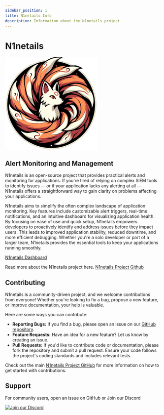 ```yaml
---
sidebar_position: 1
title: N1netails Info
description: Information about the N1netails project.
---
```


# N1netails

<div className="centered-image">
  <img src="/img/n1netails_icon_transparent.png" alt="N1netails" width="300" />
</div>

## Alert Monitoring and Management
N1netails is an open-source project that provides practical alerts and monitoring for applications. If you're tired of relying on complex SIEM tools 
to identify issues — or if your application lacks any alerting at all — N1netails offers a straightforward way to gain 
clarity on problems affecting your applications.

N1netails aims to simplify the often complex landscape of application monitoring. Key features include customizable alert triggers, real-time notifications, and an intuitive dashboard for visualizing application health. By focusing on ease of use and quick setup, N1netails empowers developers to proactively identify and address issues before they impact users. This leads to improved application stability, reduced downtime, and more efficient debugging. Whether you're a solo developer or part of a larger team, N1netails provides the essential tools to keep your applications running smoothly.

[N1netails Dashboard](https://app.n1netails.com)

Read more about the N1netails project here. [N1netails Project Github](https://github.com/n1netails/n1netails)

## Contributing

N1netails is a community-driven project, and we welcome contributions from everyone! Whether you're looking to fix a bug, propose a new feature, or improve documentation, your help is valuable.

Here are some ways you can contribute:

*   **Reporting Bugs:** If you find a bug, please open an issue on our [GitHub repository](https://github.com/n1netails/n1netails/issues).
*   **Feature Requests:** Have an idea for a new feature? Let us know by creating an issue.
*   **Pull Requests:** If you'd like to contribute code or documentation, please fork the repository and submit a pull request. Ensure your code follows the project's coding standards and includes relevant tests.

Check out the main [N1netails Project GitHub](https://github.com/n1netails/n1netails) for more information on how to get started with contributions.

## Support

For community users, open an issue on GitHub or Join our Discord

[![Join our Discord](https://img.shields.io/badge/Join_Discord-7289DA?style=for-the-badge&logo=discord&logoColor=white)](https://discord.gg/ma9CCw7F2x)